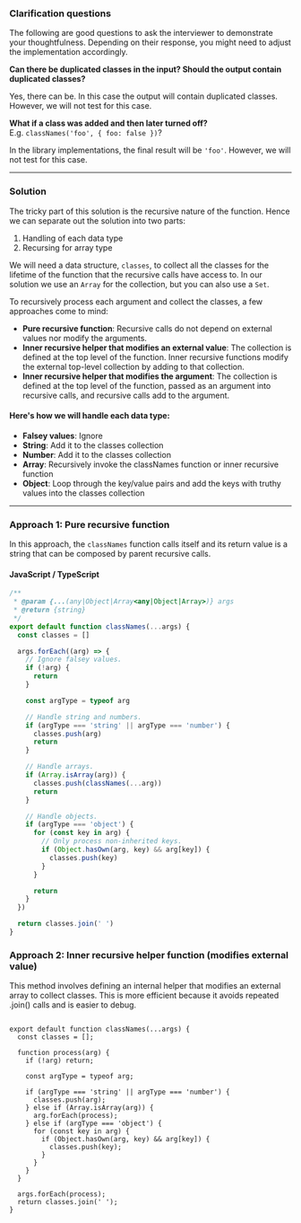 ### Clarification questions

The following are good questions to ask the interviewer to demonstrate your
thoughtfulness. Depending on their response, you might need to adjust the
implementation accordingly.

**Can there be duplicated classes in the input? Should the output contain
duplicated classes?**

Yes, there can be. In this case the output will contain duplicated classes.
However, we will not test for this case.

**What if a class was added and then later turned off?**  
E.g. `classNames('foo', { foo: false })`?

In the library implementations, the final result will be `'foo'`. However, we
will not test for this case.

---

### Solution

The tricky part of this solution is the recursive nature of the function. Hence
we can separate out the solution into two parts:

1. Handling of each data type
2. Recursing for array type

We will need a data structure, `classes`, to collect all the classes for the
lifetime of the function that the recursive calls have access to. In our
solution we use an `Array` for the collection, but you can also use a `Set`.

To recursively process each argument and collect the classes, a few approaches
come to mind:

- **Pure recursive function**: Recursive calls do not depend on external values
  nor modify the arguments.
- **Inner recursive helper that modifies an external value**: The collection is
  defined at the top level of the function. Inner recursive functions modify the
  external top-level collection by adding to that collection.
- **Inner recursive helper that modifies the argument**: The collection is
  defined at the top level of the function, passed as an argument into recursive
  calls, and recursive calls add to the argument.

#### Here's how we will handle each data type:

- **Falsey values**: Ignore
- **String**: Add it to the classes collection
- **Number**: Add it to the classes collection
- **Array**: Recursively invoke the classNames function or inner recursive
  function
- **Object**: Loop through the key/value pairs and add the keys with truthy
  values into the classes collection

---

### Approach 1: Pure recursive function

In this approach, the `classNames` function calls itself and its return value is
a string that can be composed by parent recursive calls.

#### JavaScript / TypeScript

```ts
/**
 * @param {...(any|Object|Array<any|Object|Array>)} args
 * @return {string}
 */
export default function classNames(...args) {
  const classes = []

  args.forEach((arg) => {
    // Ignore falsey values.
    if (!arg) {
      return
    }

    const argType = typeof arg

    // Handle string and numbers.
    if (argType === 'string' || argType === 'number') {
      classes.push(arg)
      return
    }

    // Handle arrays.
    if (Array.isArray(arg)) {
      classes.push(classNames(...arg))
      return
    }

    // Handle objects.
    if (argType === 'object') {
      for (const key in arg) {
        // Only process non-inherited keys.
        if (Object.hasOwn(arg, key) && arg[key]) {
          classes.push(key)
        }
      }

      return
    }
  })

  return classes.join(' ')
}
```

### Approach 2: Inner recursive helper function (modifies external value)

This method involves defining an internal helper that modifies an external array
to collect classes. This is more efficient because it avoids repeated .join()
calls and is easier to debug.

```TS

export default function classNames(...args) {
  const classes = [];

  function process(arg) {
    if (!arg) return;

    const argType = typeof arg;

    if (argType === 'string' || argType === 'number') {
      classes.push(arg);
    } else if (Array.isArray(arg)) {
      arg.forEach(process);
    } else if (argType === 'object') {
      for (const key in arg) {
        if (Object.hasOwn(arg, key) && arg[key]) {
          classes.push(key);
        }
      }
    }
  }

  args.forEach(process);
  return classes.join(' ');
}
```
